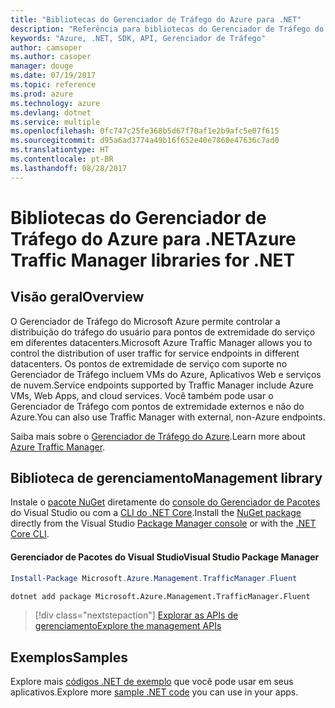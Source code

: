 ```yaml
---
title: "Bibliotecas do Gerenciador de Tráfego do Azure para .NET"
description: "Referência para bibliotecas do Gerenciador de Tráfego do Azure para .NET"
keywords: "Azure, .NET, SDK, API, Gerenciador de Tráfego"
author: camsoper
ms.author: casoper
manager: douge
ms.date: 07/19/2017
ms.topic: reference
ms.prod: azure
ms.technology: azure
ms.devlang: dotnet
ms.service: multiple
ms.openlocfilehash: 0fc747c25fe368b5d67f70af1e2b9afc5e07f615
ms.sourcegitcommit: d95a6ad3774a49b16f652e40e7860e47636c7ad0
ms.translationtype: HT
ms.contentlocale: pt-BR
ms.lasthandoff: 08/28/2017
---
```

# <a name="azure-traffic-manager-libraries-for-net"></a><span data-ttu-id="1b02a-104">Bibliotecas do Gerenciador de Tráfego do Azure para .NET</span><span class="sxs-lookup"><span data-stu-id="1b02a-104">Azure Traffic Manager libraries for .NET</span></span>

## <a name="overview"></a><span data-ttu-id="1b02a-105">Visão geral</span><span class="sxs-lookup"><span data-stu-id="1b02a-105">Overview</span></span>

<span data-ttu-id="1b02a-106">O Gerenciador de Tráfego do Microsoft Azure permite controlar a distribuição do tráfego do usuário para pontos de extremidade do serviço em diferentes datacenters.</span><span class="sxs-lookup"><span data-stu-id="1b02a-106">Microsoft Azure Traffic Manager allows you to control the distribution of user traffic for service endpoints in different datacenters.</span></span> <span data-ttu-id="1b02a-107">Os pontos de extremidade de serviço com suporte no Gerenciador de Tráfego incluem VMs do Azure, Aplicativos Web e serviços de nuvem.</span><span class="sxs-lookup"><span data-stu-id="1b02a-107">Service endpoints supported by Traffic Manager include Azure VMs, Web Apps, and cloud services.</span></span> <span data-ttu-id="1b02a-108">Você também pode usar o Gerenciador de Tráfego com pontos de extremidade externos e não do Azure.</span><span class="sxs-lookup"><span data-stu-id="1b02a-108">You can also use Traffic Manager with external, non-Azure endpoints.</span></span>

<span data-ttu-id="1b02a-109">Saiba mais sobre o [Gerenciador de Tráfego do Azure](https://docs.microsoft.com/en-us/azure/traffic-manager/traffic-manager-overview).</span><span class="sxs-lookup"><span data-stu-id="1b02a-109">Learn more about [Azure Traffic Manager](https://docs.microsoft.com/en-us/azure/traffic-manager/traffic-manager-overview).</span></span>  

## <a name="management-library"></a><span data-ttu-id="1b02a-110">Biblioteca de gerenciamento</span><span class="sxs-lookup"><span data-stu-id="1b02a-110">Management library</span></span>

<span data-ttu-id="1b02a-111">Instale o [pacote NuGet](https://www.nuget.org/packages/Microsoft.Azure.Management.TrafficManager.Fluent) diretamente do [console do Gerenciador de Pacotes][PackageManager] do Visual Studio ou com a [CLI do .NET Core][DotNetCLI].</span><span class="sxs-lookup"><span data-stu-id="1b02a-111">Install the [NuGet package](https://www.nuget.org/packages/Microsoft.Azure.Management.TrafficManager.Fluent) directly from the Visual Studio [Package Manager console][PackageManager] or with the [.NET Core CLI][DotNetCLI].</span></span>

#### <a name="visual-studio-package-manager"></a><span data-ttu-id="1b02a-112">Gerenciador de Pacotes do Visual Studio</span><span class="sxs-lookup"><span data-stu-id="1b02a-112">Visual Studio Package Manager</span></span>

```powershell
Install-Package Microsoft.Azure.Management.TrafficManager.Fluent
```

```bash
dotnet add package Microsoft.Azure.Management.TrafficManager.Fluent
```

> [!div class="nextstepaction"]
> [<span data-ttu-id="1b02a-113">Explorar as APIs de gerenciamento</span><span class="sxs-lookup"><span data-stu-id="1b02a-113">Explore the management APIs</span></span>](/dotnet/api/overview/azure/trafficmanager/management)

## <a name="samples"></a><span data-ttu-id="1b02a-114">Exemplos</span><span class="sxs-lookup"><span data-stu-id="1b02a-114">Samples</span></span>

<span data-ttu-id="1b02a-115">Explore mais [códigos .NET de exemplo](https://azure.microsoft.com/resources/samples/?platform=dotnet) que você pode usar em seus aplicativos.</span><span class="sxs-lookup"><span data-stu-id="1b02a-115">Explore more [sample .NET code](https://azure.microsoft.com/resources/samples/?platform=dotnet) you can use in your apps.</span></span>

[PackageManager]: https://docs.microsoft.com/nuget/tools/package-manager-console
[DotNetCLI]: https://docs.microsoft.com/en-us/dotnet/core/tools/dotnet-add-package
